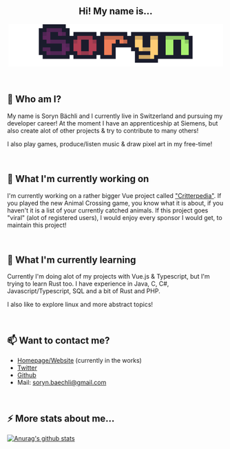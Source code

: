 <h2 align="center">Hi! My name is...</h2>
<p align="center">
  <img src="https://raw.githubusercontent.com/soryyyn/soryyyn/master/assets/title_card.gif" width="500" title="titleCard">
</p>

<br>

## 🤔 Who am I?
My name is Soryn Bächli and I currently live in Switzerland and pursuing my developer career!
At the moment I have an apprenticeship at Siemens, but also create alot of other projects & try to contribute to many others!

I also play games, produce/listen music & draw pixel art in my free-time!

<br>

## 🔭 What I'm currently working on
I'm currently working on a rather bigger Vue project called ["Critterpedia"](https://github.com/Soryyyn/Critterpedia "My Critterpedia Repository"). If you played the new Animal Crossing game, you know what it is about, if you haven't it is a list of your currently catched animals. If this project goes "viral" (alot of registered users), I would enjoy every sponsor I would get, to maintain this project!

<br>

## 🌱 What I'm currently learning
Currently I'm doing alot of my projects with Vue.js & Typescript, but I'm trying to learn Rust too. I have experience in Java, C, C#, Javascript/Typescript, SQL and a bit of Rust and PHP.

I also like to explore linux and more abstract topics!

<br>

## 📫 Want to contact me?
- [Homepage/Website](soryn.dev) (currently in the works)
- [Twitter](https://twitter.com/dev_soryn)
- [Github](https://github.com/Soryyyn)
- Mail: soryn.baechli@gmail.com

<br>

## ⚡ More stats about me...
[![Anurag's github stats](https://github-readme-stats.vercel.app/api?username=soryyyn&show_icons=true&include_all_commits=true&hide=issues)](https://github.com/anuraghazra/github-readme-stats)